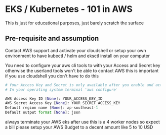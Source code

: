 # EKS / Kubernetes - 101 in AWS

This is just for educational purposes, just barely scratch the surface

## Pre-requisite and assumption

Contact AWS support and activate your cloudshell or setup your own environment to have kubectl / helm and eksctl install on your computer

You need to configure your aws cli tools to with your Access and Secret key otherwise the userland tools won't be able to contact AWS this is important
if you use cloudshell you don't have to do this

```python
# Your Access Key and Secret is only available after you enable and activate your account in AWS, it takes 24 hours so be patient
# In your operating system terminal 'aws configure'

AWS Access Key ID [None]: YOUR_ACCESS_KEY_ID
AWS Secret Access Key [None]: YOUR_SECRET_ACCESS_KEY
Default region name [None]: ap-southeast-1
Default output format [None]: json

```
always terminate your AWS eks after use this is a 4 worker nodes so expect a bill please setup your AWS Budget to a decent amount like 5 to 10 USD
